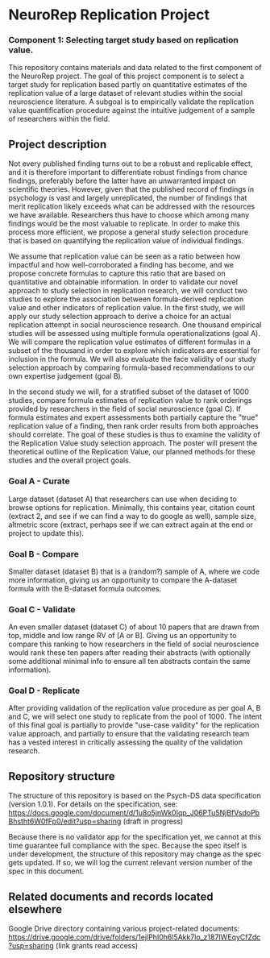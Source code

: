 
# NeuroRep Replication Project
### Component 1: Selecting target study based on replication value.

This repository contains materials and data related to the first component of the NeuroRep project. The goal of this project component is to select a target study for replication based partly on quantitative estimates of the replication value of a large dataset of relevant studies within the social neuroscience literature. A subgoal is to empirically validate the replication value quantification procedure against the intuitive judgement of a sample of researchers within the field. 

## Project description 

  Not every published finding turns out to be a robust and replicable effect, and it is therefore important to differentiate robust findings from chance findings, preferably before the latter have an unwarranted impact on scientific theories. However, given that the published record of findings in psychology is vast and largely unreplicated, the number of findings that merit replication likely exceeds what can be addressed with the resources we have available. Researchers thus have to choose which among many findings would be the most valuable to replicate. In order to make this process more efficient, we propose a general study selection procedure that is based on quantifying the replication value of individual findings. 
  
  We assume that replication value can be seen as a ratio between how impactful and how well-corroborated a finding has become, and we propose concrete formulas to capture this ratio that are based on quantitative and obtainable information. In order to validate our novel approach to study selection in replication research, we will conduct two studies to explore the association between formula-derived replication value and other indicators of replication value. In the first study, we will apply our study selection approach to derive a choice for an actual replication attempt in social neuroscience research. One thousand empirical studies will be assessed using multiple formula operationalizations (goal A). We will compare the replication value estimates of different formulas in a subset of the thousand in order to explore which indicators are essential for inclusion in the formula.  We will also evaluate the face validity of our study selection approach by comparing formula-based recommendations to our own expertise judgement (goal B). 
  
  In the second study we will, for a stratified subset of the dataset of 1000 studies, compare formula estimates of replication value to rank orderings provided by researchers in the field of social neuroscience (goal C). If formula estimates and expert assessments both partially capture the "true" replication value of a finding, then rank order results from both approaches should correlate. The goal of these studies is thus to examine the validity of the Replication Value study selection approach. The poster will present the theoretical outline of the Replication Value, our planned methods for these studies and the overall project goals.


### Goal A - Curate
Large dataset (dataset A) that researchers can use when deciding to browse options for replication. Minimally, this contains year, citation count (extract 2, and see if we can find a way to do google as well), sample size, altmetric score (extract, perhaps see if we can extract again at the end or project to update this).

### Goal B - Compare
Smaller dataset (dataset B) that is a (random?) sample of A, where we code more information, giving us an opportunity to compare the A-dataset formula with the B-dataset formula outcomes.

### Goal C - Validate
An even smaller dataset (dataset C) of about 10 papers that are drawn from top, middle and low range RV of [A or B]. Giving us an opportunity to compare this ranking to how researchers in the field of social neuroscience would rank these ten papers after reading their abstracts (with optionally some additional minimal info to ensure all ten abstracts contain the same information).

### Goal D - Replicate
After providing validation of the replication value procedure as per goal A, B and C, we will select one study to replicate from the pool of 1000. The intent of this final goal is partially to provide "use-case validity" for the replication value approach, and partially to ensure that the validating research team has a vested interest in critically assessing the quality of the validation research.  


## Repository structure

The structure of this repository is based on the Psych-DS data specification (version 1.0.1). For details on the specification, see: https://docs.google.com/document/d/1u8o5jnWk0Iqp_J06PTu5NjBfVsdoPbBhstht6W0fFp0/edit?usp=sharing (draft in progress)

Because there is no validator app for the specification yet, we cannot at this time guarantee full compliance with the spec. Because the spec itself is under development, the structure of this repository may change as the spec gets updated. If so, we will log the current relevant version number of the spec in this document. 


## Related documents and records located elsewhere

Google Drive directory containing various project-related documents: https://drive.google.com/drive/folders/1ejlPhI0h6l5Akk7lo_z187IWEqyCfZdc?usp=sharing (link grants read access)